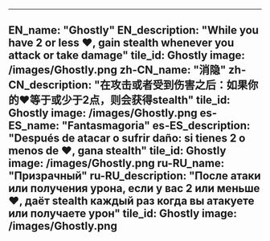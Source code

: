 ---

EN_name: "Ghostly"
EN_description: "While you have 2 or less ❤️, gain stealth whenever you attack or take damage"
tile_id: Ghostly
image: /images/Ghostly.png
zh-CN_name: "消隐"
zh-CN_description: "在攻击或者受到伤害之后：如果你的❤️等于或少于2点，则会获得stealth"
tile_id: Ghostly
image: /images/Ghostly.png
es-ES_name: "Fantasmagoria"
es-ES_description: "Después de atacar o sufrir daño: si tienes 2 o menos de ❤️, gana stealth"
tile_id: Ghostly
image: /images/Ghostly.png
ru-RU_name: "Призрачный"
ru-RU_description: "После атаки или получения урона, если у вас 2 или меньше ❤️, даёт stealth каждый раз когда вы атакуете или получаете урон"
tile_id: Ghostly
image: /images/Ghostly.png
---